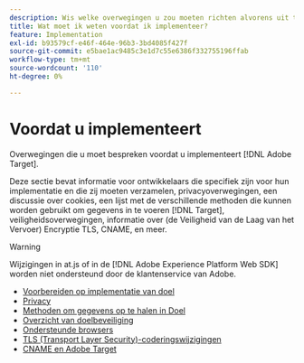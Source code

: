```yaml
---
description: Wis welke overwegingen u zou moeten richten alvorens uit te voeren [!DNL Adobe Target].
title: Wat moet ik weten voordat ik implementeer?
feature: Implementation
exl-id: b93579cf-e46f-464e-96b3-3bd4085f427f
source-git-commit: e5bae1ac9485c3e1d7c55e6386f332755196ffab
workflow-type: tm+mt
source-wordcount: '110'
ht-degree: 0%

---
```


# Voordat u implementeert

Overwegingen die u moet bespreken voordat u implementeert [!DNL Adobe Target].

Deze sectie bevat informatie voor ontwikkelaars die specifiek zijn voor hun implementatie en die zij moeten verzamelen, privacyoverwegingen, een discussie over cookies, een lijst met de verschillende methoden die kunnen worden gebruikt om gegevens in te voeren [!DNL Target], veiligheidsoverwegingen, informatie over (de Veiligheid van de Laag van het Vervoer) Encryptie TLS, CNAME, en meer.

>[!WARNING]
>
>Wijzigingen in at.js of in de [!DNL Adobe Experience Platform Web SDK] worden niet ondersteund door de klantenservice van Adobe.

- [Voorbereiden op implementatie van doel](prepare-to-implement-target.md)
- [Privacy](privacy/privacy.md)
- [Methoden om gegevens op te halen in Doel](methods-to-get-data-into-target/methods-to-get-data-into-target.md)
- [Overzicht van doelbeveiliging](target-security-overview.md)
- [Ondersteunde browsers](supported-browsers.md)
- [TLS (Transport Layer Security)-coderingswijzigingen](tls-transport-layer-security-encryption.md)
- [CNAME en Adobe Target](implement-cname-support-in-target.md)

